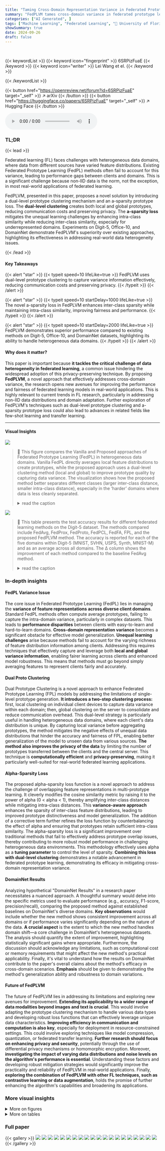 ```yaml
---
title: "Taming Cross-Domain Representation Variance in Federated Prototype Learning with Heterogeneous Data Domains"
summary: "FedPLVM tames cross-domain variance in federated prototype learning using dual-level clustering and an a-sparsity loss, achieving superior performance."
categories: ["AI Generated", ]
tags: ["Machine Learning", "Federated Learning", "🏢 University of Florida",]
showSummary: true
date: 2024-09-26
draft: false
---
```


<br>

{{< keywordList >}}
{{< keyword icon="fingerprint" >}} 6SRPizFuaE {{< /keyword >}}
{{< keyword icon="writer" >}} Lei Wang et el. {{< /keyword >}}
 
{{< /keywordList >}}

{{< button href="https://openreview.net/forum?id=6SRPizFuaE" target="_self" >}}
↗ arXiv
{{< /button >}}
{{< button href="https://huggingface.co/papers/6SRPizFuaE" target="_self" >}}
↗ Hugging Face
{{< /button >}}



<audio controls>
    <source src="https://ai-paper-reviewer.com/6SRPizFuaE/podcast.wav" type="audio/wav">
    Your browser does not support the audio element.
</audio>


### TL;DR


{{< lead >}}

Federated learning (FL) faces challenges with heterogeneous data domains, where data from different sources have varied feature distributions.  Existing Federated Prototype Learning (FedPL) methods often fail to account for this variance, leading to performance gaps between clients and domains. This is a significant challenge because non-IID data is the norm, not the exception, in most real-world applications of federated learning. 

FedPLVM, presented in this paper, proposes a novel solution by introducing a dual-level prototype clustering mechanism and an a-sparsity prototype loss. The **dual-level clustering** creates both local and global prototypes, reducing communication costs and preserving privacy. The **a-sparsity loss** mitigates the unequal learning challenges by enhancing intra-class similarity while reducing inter-class similarity, especially for underrepresented domains.  Experiments on Digit-5, Office-10, and DomainNet demonstrate FedPLVM's superiority over existing approaches, highlighting its effectiveness in addressing real-world data heterogeneity issues.

{{< /lead >}}


#### Key Takeaways

{{< alert "star" >}}
{{< typeit speed=10 lifeLike=true >}} FedPLVM uses dual-level prototype clustering to capture variance information effectively, reducing communication costs and preserving privacy. {{< /typeit >}}
{{< /alert >}}

{{< alert "star" >}}
{{< typeit speed=10 startDelay=1000 lifeLike=true >}} The novel a-sparsity loss in FedPLVM enhances inter-class sparsity while maintaining intra-class similarity, improving fairness and performance. {{< /typeit >}}
{{< /alert >}}

{{< alert "star" >}}
{{< typeit speed=10 startDelay=2000 lifeLike=true >}} FedPLVM demonstrates superior performance compared to existing methods on Digit-5, Office-10, and DomainNet datasets, highlighting its ability to handle heterogeneous data domains. {{< /typeit >}}
{{< /alert >}}

#### Why does it matter?
This paper is important because **it tackles the critical challenge of data heterogeneity in federated learning**, a common issue hindering the widespread adoption of this privacy-preserving technique.  By proposing **FedPLVM**, a novel approach that effectively addresses cross-domain variance, the research opens new avenues for improving the performance and fairness of federated learning models in real-world applications. This is highly relevant to current trends in FL research, particularly in addressing non-IID data distributions and domain adaptation.  Further exploration of FedPLVM's techniques such as dual-level prototype clustering and a-sparsity prototype loss could also lead to advances in related fields like few-shot learning and transfer learning.

------
#### Visual Insights



![](https://ai-paper-reviewer.com/6SRPizFuaE/figures_1_1.jpg)

> 🔼 This figure compares the Vanilla and Proposed approaches of Federated Prototype Learning (FedPL) in heterogeneous data domains.  Vanilla FedPL directly averages local feature distributions to create prototypes, while the proposed approach uses a dual-level clustering method (local and global) to improve prototype quality by capturing data variance. The visualization shows how the proposed method better separates different classes (larger inter-class distance, smaller intra-class distance), especially in the ‘harder’ domains where data is less cleanly separated.
> <details>
> <summary>read the caption</summary>
> Figure 1: Illustration of federated learning with heterogeneous data domains. The Vanilla column depicts the local feature distribution of the standard FedPL approach, obtaining average local and global prototypes directly. Proposed method showcased in the adjacent column yields a larger inter-class distance and a reduced intra-class distance. Note that without capturing variance information, even for hard domains, local averaged prototypes for each class can be well distinguished while the feature vectors are still mixed up. Both methods illustrate noticeable variations in domain characteristics across datasets, as detailed in Fig. 4.
> </details>





![](https://ai-paper-reviewer.com/6SRPizFuaE/tables_7_1.jpg)

> 🔼 This table presents the test accuracy results for different federated learning methods on the Digit-5 dataset.  The methods compared include FedAvg, FedProx, FedProto, FedPCL, FedFA, FPL, and the proposed FedPLVM method.  The accuracy is reported for each of the five domains within Digit-5 (MNIST, SVHN, USPS, Synth, MNIST-M) and as an average across all domains.  The Δ column shows the improvement of each method compared to the baseline FedAvg method.
> <details>
> <summary>read the caption</summary>
> Table 1: Test accuracy on Digit-5. Avg means average results among all clients. Details in Sec. 5.1.
> </details>





### In-depth insights


#### FedPL Variance Issue
The core issue in Federated Prototype Learning (FedPL) lies in managing the **variance of feature representations across diverse client domains**.  Standard FedPL methods often compute average prototypes, failing to capture the intra-domain variance, particularly in complex datasets. This leads to **performance disparities** between clients with easy-to-learn and hard-to-learn domains.  **Cross-domain representation variance** becomes a significant obstacle for effective model generalization.  **Unequal learning challenges** arise because methods fail to account for the varying richness of feature distribution information among clients.  Addressing this requires techniques that effectively capture and leverage both **local and global variance information**, enabling fairer learning across clients and enhanced model robustness. This means that methods must go beyond simply averaging features to represent clients fairly and accurately.

#### Dual Proto Clustering
Dual Prototype Clustering is a novel approach to enhance Federated Prototype Learning (FPL) models by addressing the limitations of single-level prototype generation. **It introduces a two-step clustering process:** first, local clustering on individual client devices to capture data variance within each domain; then, global clustering on the server to consolidate and reduce communication overhead.  This dual-level strategy is particularly useful in handling heterogeneous data domains, where each client's data distribution is unique. By capturing local variance before aggregating prototypes, the method mitigates the negative effects of unequal data distributions that hinder the accuracy and fairness of FPL, enabling better generalization of the model to unseen data from various sources. **The method also improves the privacy of the data** by limiting the number of prototypes transferred between the clients and the central server.  This technique is **computationally efficient** and **privacy-preserving**, making it particularly well-suited for real-world federated learning applications.

#### Alpha-Sparsity Loss
The proposed alpha-sparsity loss function is a novel approach to address the challenge of overlapping feature representations in multi-prototype learning.  It cleverly modifies the cosine similarity metric by raising it to the power of alpha (0 < alpha < 1), thereby amplifying inter-class distances while mitigating intra-class distances. This **variance-aware approach** enhances the sparsity of inter-class feature distributions, leading to improved prototype distinctiveness and model generalization. The addition of a corrective term further refines the loss function by counterbalancing the effect of alpha and ensuring that prototypes retain sufficient intra-class similarity. The alpha-sparsity loss is a significant improvement over traditional methods that fail to effectively address prototype overlap issues, thereby contributing to more robust model performance in challenging heterogeneous data environments.  This methodology effectively uses alpha as a **tuning parameter** to control the level of sparsity. **Combining this loss with dual-level clustering** demonstrates a notable advancement in federated prototype learning, demonstrating its efficacy in mitigating cross-domain representation variance.

#### DomainNet Results
Analyzing hypothetical "DomainNet Results" in a research paper necessitates a nuanced approach.  A thoughtful summary would delve into the specific metrics used to evaluate performance (e.g., accuracy, F1-score, precision/recall), comparing the proposed method against established baselines on DomainNet's diverse domains.  **Key observations** would include whether the new method shows consistent improvement across all domains or if performance varies significantly depending on the nature of the data.  **A crucial aspect** is the extent to which the new method handles domain shift—a core challenge in DomainNet's heterogeneous datasets.   The analysis should quantify the extent of improvement, highlighting statistically significant gains where appropriate.  Furthermore, the discussion should acknowledge any limitations, such as computational cost or memory requirements that might affect the new method's practical applicability.  Finally, it's vital to understand how the results on DomainNet contribute to the paper's overall claims about the method's efficacy in cross-domain scenarios. **Emphasis** should be given to demonstrating the method's generalization ability and robustness to domain variations.

#### Future of FedPLVM
The future of FedPLVM lies in addressing its limitations and exploring new avenues for improvement.  **Extending its applicability to a wider range of data modalities beyond images and text is crucial**.  This would involve adapting the prototype clustering mechanism to handle various data types and developing robust loss functions that can effectively leverage unique data characteristics.  **Improving efficiency in communication and computation is also key**, especially for deployment in resource-constrained settings.  This could involve exploring techniques like model compression, quantization, or federated transfer learning.  **Further research should focus on enhancing privacy and security**, potentially through the use of differential privacy mechanisms or homomorphic encryption.  Moreover, **investigating the impact of varying data distributions and noise levels on the algorithm's performance is essential**.  Understanding these factors and developing robust mitigation strategies would significantly improve the practicality and reliability of FedPLVM in real-world applications. Finally, **exploring the combination of FedPLVM with other FL techniques, such as contrastive learning or data augmentation**, holds the promise of further enhancing the algorithm's capabilities and broadening its applications.


### More visual insights

<details>
<summary>More on figures
</summary>


![](https://ai-paper-reviewer.com/6SRPizFuaE/figures_3_1.jpg)

> 🔼 This figure illustrates the FedPLVM framework's workflow.  It begins with clients generating sample embeddings using feature extractors.  These embeddings undergo local clustering to create local clustered prototypes. The server then collects these prototypes, performs global clustering to generate global clustered prototypes, and averages client models to create a global model. Finally, the global model and clustered prototypes are sent back to the clients for local model training using the α-sparsity prototype loss (La) and cross-entropy loss (LCE).
> <details>
> <summary>read the caption</summary>
> Figure 2: An overview of our proposed FedPLVM framework. Once the sample embedding is generated by the feature extractor, the client conducts the first-level local clustering, following Eq. 3. Subsequently, the server gathers all local clustered prototypes and local models (comprising feature extractors and classifiers), initiates the second-level global clustering based on Eq. 4, and averages the local models to form a global model. Finally, clients utilize the received global clustered prototypes to update the local model, employing loss functions La from Eq. 5 and LCE from Eq. 9.
> </details>



![](https://ai-paper-reviewer.com/6SRPizFuaE/figures_8_1.jpg)

> 🔼 This figure compares three different prototype generation methods using t-SNE visualization.  The first method averages features locally and then globally. The second method averages features locally but clusters prototypes globally. The third method (the proposed method) clusters features locally and globally. The 'Total' column shows a visualization of all the data combined, highlighting the differences in feature distribution across methods.
> <details>
> <summary>read the caption</summary>
> Figure 3: Visualization of different prototype generation methods. The first row averages feature vectors locally and averages local prototypes globally. The second row averages feature vectors locally and clusters local prototypes globally. The last row (ours) clusters feature vectors locally and clusters local clustered prototypes globally. The last column Total is the visualization of mixing the feature vectors from all datasets. Details in Sec. 5.2.1.
> </details>



![](https://ai-paper-reviewer.com/6SRPizFuaE/figures_9_1.jpg)

> 🔼 This figure shows the impact of hyperparameters α and λ on the performance of the proposed FedPLVM model. The left subplot illustrates how different values of α (a sparsity parameter in the α-sparsity prototype loss) affect the accuracy on two selected datasets (Synth and MNIST-M) and the average accuracy across all clients.  The right subplot compares the performance of the proposed method and FPL model (a baseline method) across various values of λ (the weight balancing between the α-sparsity loss and the cross-entropy loss).
> <details>
> <summary>read the caption</summary>
> Figure 4: Impact of a sparsity and λ prototype loss weight. The left figure shows the accuracy of two selected datasets and the average accuracy among all clients with different α. The right figure shows the effects of different λ for both FPL and our proposed approach. Details in Sec. 5.2.2.
> </details>



![](https://ai-paper-reviewer.com/6SRPizFuaE/figures_9_2.jpg)

> 🔼 This figure visualizes the different prototype generation methods used in the paper.  It compares three methods: averaging feature vectors locally and globally; averaging locally and clustering globally; and clustering locally and globally. The visualization shows how different prototype generation approaches affect the distribution of feature vectors, particularly highlighting the improvement of the proposed dual-level clustering approach in separating features from different classes and domains.
> <details>
> <summary>read the caption</summary>
> Figure 3: Visualization of different prototype generation methods. The first row averages feature vectors locally and averages local prototypes globally. The second row averages feature vectors locally and clusters local prototypes globally. The last row (ours) clusters feature vectors locally and clusters local clustered prototypes globally. The last column Total is the visualization of mixing the feature vectors from all datasets. Details in Sec. 5.2.1.
> </details>



![](https://ai-paper-reviewer.com/6SRPizFuaE/figures_14_1.jpg)

> 🔼 This figure demonstrates the impact of two hyperparameters, α (alpha) and λ (lambda), on the performance of the proposed FedPLVM model.  The left subplot shows how the accuracy varies across different α values for three different datasets (Clipart, Quickdraw, and the average across all datasets). The right subplot compares the performance of FedPLVM and another model (FPL) at different values of λ, demonstrating the sensitivity of model accuracy to this parameter.
> <details>
> <summary>read the caption</summary>
> Figure 4: Impact of a sparsity and λ prototype loss weight. The left figure shows the accuracy of two selected datasets and the average accuracy among all clients with different α. The right figure shows the effects of different λ for both FPL and our proposed approach. Details in Sec. 5.2.2.
> </details>



![](https://ai-paper-reviewer.com/6SRPizFuaE/figures_14_2.jpg)

> 🔼 This figure compares three different prototype generation methods in federated prototype learning with heterogeneous data domains.  The methods differ in how they handle local and global prototypes. The first method averages feature vectors locally and then averages the resulting local prototypes to get global prototypes. The second method averages feature vectors locally, then clusters the local prototypes to obtain global prototypes. The third method, proposed by the authors, first clusters feature vectors locally and then clusters the local clustered prototypes to get the global prototypes. The visualization shows that the authors' method leads to better separation of features in each domain, likely improving model performance.
> <details>
> <summary>read the caption</summary>
> Figure 3: Visualization of different prototype generation methods. The first row averages feature vectors locally and averages local prototypes globally. The second row averages feature vectors locally and clusters local prototypes globally. The last row (ours) clusters feature vectors locally and clusters local clustered prototypes globally. The last column Total is the visualization of mixing the feature vectors from all datasets. Details in Sec. 5.2.1.
> </details>



![](https://ai-paper-reviewer.com/6SRPizFuaE/figures_17_1.jpg)

> 🔼 This figure shows how the average number of local clustered prototypes changes over global rounds for different classes (MNIST, SVHN, and the average across all classes) in different domains.  It demonstrates that the number of prototypes tends to decrease as the global round progresses, but the rate of decrease varies across classes and datasets.  The easy dataset MNIST has consistently fewer local prototypes than the hard dataset SVHN, suggesting that more prototypes are needed to capture the complexity of the hard dataset. This is relevant to section I which discusses the impact of Local Prototype Clustering, showing that the number of local prototypes is dynamically adjusted based on the data distribution and domain complexity.
> <details>
> <summary>read the caption</summary>
> Figure 9: Tendency of average number of local clustered prototypes for different classes in different domains. Details in Sec. I.
> </details>



</details>




<details>
<summary>More on tables
</summary>


![](https://ai-paper-reviewer.com/6SRPizFuaE/tables_7_2.jpg)
> 🔼 This table presents the test accuracy results of different federated learning methods on the Office-10 dataset.  The results are broken down by individual dataset (Amazon, Caltech, DSLR, Webcam) and provide the average accuracy across all datasets.  The Δ column shows the improvement in average accuracy compared to the FedAvg baseline.
> <details>
> <summary>read the caption</summary>
> Table 2: Test accuracy on Office-10. Details in Sec. 5.1.
> </details>

![](https://ai-paper-reviewer.com/6SRPizFuaE/tables_7_3.jpg)
> 🔼 This table compares three different prototype generation methods: averaging local and global prototypes, averaging local prototypes and clustering global prototypes, and clustering local and global prototypes.  The results show that clustering at both the local and global levels yields the best performance, as indicated by the highest average accuracy and lowest variance.  This highlights the importance of capturing variance information in prototype generation for improved performance in federated learning with heterogeneous data domains.
> <details>
> <summary>read the caption</summary>
> Table 3: Comparison on prototype generation methods. Variance means the average distance from the normalized feature vector of one sample to its corresponding class feature center (i.e. the averaged prototype). Results are then used for visualization in Fig. 3. Details in Sec. 5.2.1.
> </details>

![](https://ai-paper-reviewer.com/6SRPizFuaE/tables_8_1.jpg)
> 🔼 This table compares the performance of FedPLVM with and without global clustering.  The 'w/o' row shows results where the server sends all local clustered prototypes to each client.  The 'w/' row shows results where global clustering is used to reduce the number of prototypes sent. The table shows that using global clustering improves performance while significantly reducing communication costs and improving privacy.
> <details>
> <summary>read the caption</summary>
> Table 4: Comparison between w/o and w/ global clustering. w/o means the server distributes all local clustered prototypes to the clients for local training. Avg # of prototypes is the average number of prototypes each client receives from the server during each global round. Details in Sec. 5.2.1.
> </details>

![](https://ai-paper-reviewer.com/6SRPizFuaE/tables_8_2.jpg)
> 🔼 This table presents the ablation study results on the impact of different components of the α-sparsity prototype loss. It compares the performance when using only the contrastive term, only the correction term, neither term, and both terms.  The results show the average accuracy across all clients for each configuration and the improvement achieved by adding each component.
> <details>
> <summary>read the caption</summary>
> Table 5: Comparison on components of α-sparsity prototype loss. Contrast and Correction stand for the contrastive and corrective loss term in the total α-sparsity loss respectively. Avg is the average accuracy result for all clients. Details in Sec. 5.2.2.
> </details>

![](https://ai-paper-reviewer.com/6SRPizFuaE/tables_14_1.jpg)
> 🔼 This table presents the test accuracy results on the DomainNet dataset for different federated learning methods.  It shows the average accuracy across all clients for each of the six domains within DomainNet (Clipart, Infograph, Painting, Quickdraw, Real, Sketch) and the overall average accuracy. The delta (Δ) column indicates the improvement in average accuracy compared to the FedAvg baseline.
> <details>
> <summary>read the caption</summary>
> Table 6: Test accuracy on DomainNet. Details in Sec. 5.1.
> </details>

![](https://ai-paper-reviewer.com/6SRPizFuaE/tables_15_1.jpg)
> 🔼 This table presents the test accuracy results for different federated learning methods on the Digit-5 dataset under a non-i.i.d. label setting, which is a scenario where data is not independently and identically distributed across clients.  The Dirichlet distribution with parameter α=0.5 is used to generate the non-i.i.d. data.  The table shows the average test accuracy across all clients for each method and also shows the difference in average accuracy compared to the baseline FedAvg method (Δ column).  The results are broken down by individual dataset (MNIST, SVHN, USPS, Synth, MNIST-M) within Digit-5.
> <details>
> <summary>read the caption</summary>
> Table 7: Test accuracy on Digit-5 under label non-i.i.d. setting. Avg means average results among all clients. We apply the Dirichlet method (α = 0.5) to obtain the data distribution and create the non-i.i.d. dataset for each client. Details in Sec. D.
> </details>

![](https://ai-paper-reviewer.com/6SRPizFuaE/tables_15_2.jpg)
> 🔼 This table presents the test accuracy results for the Office-10 dataset.  The results are shown for different methods, including FedAvg, FedProx, FedProto, FedPCL, FedFA, FPL, and the proposed method (Ours). The accuracy is reported for each of the four domains in Office-10 (Amazon, Caltech, DSLR, and Webcam), as well as the average accuracy across all domains.  The Δ column shows the improvement of each method compared to FedAvg.  Section 5.1 provides further details on the experimental setup.
> <details>
> <summary>read the caption</summary>
> Table 2: Test accuracy on Office-10. Details in Sec. 5.1.
> </details>

![](https://ai-paper-reviewer.com/6SRPizFuaE/tables_15_3.jpg)
> 🔼 This table compares the performance of the proposed FedPLVM method using FINCH clustering with the performance using K-Means clustering.  The adaptive K-means approach uses the number of clusters determined by FINCH as the K value for K-Means.  The table shows that while carefully tuned K-means can achieve similar results, poorly tuned K-means performs worse than FINCH, highlighting the advantage of the parameter-free FINCH algorithm used in the paper.
> <details>
> <summary>read the caption</summary>
> Table 9: Comparison with K-Means Algorithm. Adaptive K means we use the number of clustering centers from FINCH as K. Details in Sec. E.
> </details>

![](https://ai-paper-reviewer.com/6SRPizFuaE/tables_16_1.jpg)
> 🔼 This table presents the results of the experiment conducted with unbalanced client data distribution.  The goal is to showcase FedPLVM's performance in a more realistic scenario where some domains have many more clients than others.  The table shows the average accuracy across all clients for each domain (MNIST, SVHN, USPS, Synth, MNIST-M).  The 'Avg' column provides the overall average accuracy across all domains and clients.  This is compared to FPL to demonstrate FedPLVM's improved fairness and robustness in dealing with uneven client representation across different data domains.
> <details>
> <summary>read the caption</summary>
> Table 10: Comparison on unbalanced clients distribution. Test accuracy on each dataset domain is the average result among all clients that own the corresponding dataset. Avg means average results among all clients. Details in Sec. F.
> </details>

![](https://ai-paper-reviewer.com/6SRPizFuaE/tables_16_2.jpg)
> 🔼 This table presents the results of an ablation study evaluating the impact of differential privacy on the model's performance. Four scenarios are compared: 1) both the model and prototypes use differential privacy, 2) only the model uses differential privacy, 3) only the prototypes use differential privacy, and 4) neither use differential privacy.  The results show the average test accuracy across five datasets (MNIST, SVHN, USPS, Synth, MNIST-M) for each scenario, illustrating the trade-off between privacy and accuracy.
> <details>
> <summary>read the caption</summary>
> Table 11: Impact of differential privacy. Avg means average results among all clients. w/ and w/o represents we incorporate the local model or the local clustered prototypes with the privacy protection technologies or not. Details in Sec. G.
> </details>

![](https://ai-paper-reviewer.com/6SRPizFuaE/tables_17_1.jpg)
> 🔼 This table presents the test accuracy results for five different digit recognition datasets (MNIST, SVHN, USPS, Synth, MNIST-M) using various federated learning methods.  The 'Avg' column represents the average test accuracy across all datasets.  The 'Δ' column shows the improvement in average accuracy compared to the FedAvg baseline.  Section 5.1 provides more detailed explanations of the experimental setup and results.
> <details>
> <summary>read the caption</summary>
> Table 1: Test accuracy on Digit-5. Avg means average results among all clients. Details in Sec. 5.1.
> </details>

</details>




### Full paper

{{< gallery >}}
<img src="https://ai-paper-reviewer.com/6SRPizFuaE/1.png" class="grid-w50 md:grid-w33 xl:grid-w25" />
<img src="https://ai-paper-reviewer.com/6SRPizFuaE/2.png" class="grid-w50 md:grid-w33 xl:grid-w25" />
<img src="https://ai-paper-reviewer.com/6SRPizFuaE/3.png" class="grid-w50 md:grid-w33 xl:grid-w25" />
<img src="https://ai-paper-reviewer.com/6SRPizFuaE/4.png" class="grid-w50 md:grid-w33 xl:grid-w25" />
<img src="https://ai-paper-reviewer.com/6SRPizFuaE/5.png" class="grid-w50 md:grid-w33 xl:grid-w25" />
<img src="https://ai-paper-reviewer.com/6SRPizFuaE/6.png" class="grid-w50 md:grid-w33 xl:grid-w25" />
<img src="https://ai-paper-reviewer.com/6SRPizFuaE/7.png" class="grid-w50 md:grid-w33 xl:grid-w25" />
<img src="https://ai-paper-reviewer.com/6SRPizFuaE/8.png" class="grid-w50 md:grid-w33 xl:grid-w25" />
<img src="https://ai-paper-reviewer.com/6SRPizFuaE/9.png" class="grid-w50 md:grid-w33 xl:grid-w25" />
<img src="https://ai-paper-reviewer.com/6SRPizFuaE/10.png" class="grid-w50 md:grid-w33 xl:grid-w25" />
<img src="https://ai-paper-reviewer.com/6SRPizFuaE/11.png" class="grid-w50 md:grid-w33 xl:grid-w25" />
<img src="https://ai-paper-reviewer.com/6SRPizFuaE/12.png" class="grid-w50 md:grid-w33 xl:grid-w25" />
<img src="https://ai-paper-reviewer.com/6SRPizFuaE/13.png" class="grid-w50 md:grid-w33 xl:grid-w25" />
<img src="https://ai-paper-reviewer.com/6SRPizFuaE/14.png" class="grid-w50 md:grid-w33 xl:grid-w25" />
<img src="https://ai-paper-reviewer.com/6SRPizFuaE/15.png" class="grid-w50 md:grid-w33 xl:grid-w25" />
<img src="https://ai-paper-reviewer.com/6SRPizFuaE/16.png" class="grid-w50 md:grid-w33 xl:grid-w25" />
<img src="https://ai-paper-reviewer.com/6SRPizFuaE/17.png" class="grid-w50 md:grid-w33 xl:grid-w25" />
<img src="https://ai-paper-reviewer.com/6SRPizFuaE/18.png" class="grid-w50 md:grid-w33 xl:grid-w25" />
<img src="https://ai-paper-reviewer.com/6SRPizFuaE/19.png" class="grid-w50 md:grid-w33 xl:grid-w25" />
<img src="https://ai-paper-reviewer.com/6SRPizFuaE/20.png" class="grid-w50 md:grid-w33 xl:grid-w25" />
{{< /gallery >}}